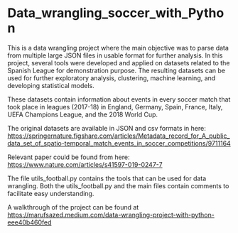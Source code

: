 # Data_wrangling_soccer_with_Python

This is a data wrangling project where the main objective was to parse data from multiple large JSON files in usable format for further analysis. In this project, several tools were developed and applied on datasets related to the Spanish League for demonstration purpose. The resulting datasets can be used for further exploratory analysis, clustering, machine learning, and developing statistical models.

These datasets contain information about events in every soccer match that took place in leagues (2017-18) in England, Germany, Spain, France, Italy, UEFA Champions League, and the 2018 World Cup.  

The original datasets are available in JSON and csv formats in here: https://springernature.figshare.com/articles/Metadata_record_for_A_public_data_set_of_spatio-temporal_match_events_in_soccer_competitions/9711164

Relevant paper could be found from here: https://www.nature.com/articles/s41597-019-0247-7

The file utils_football.py contains the tools that can be used for data wrangling. Both the utils_football.py and the main files contain comments to facilitate easy understanding.

A walkthrough of the project can be found at https://marufsazed.medium.com/data-wrangling-project-with-python-eee40b460fed

